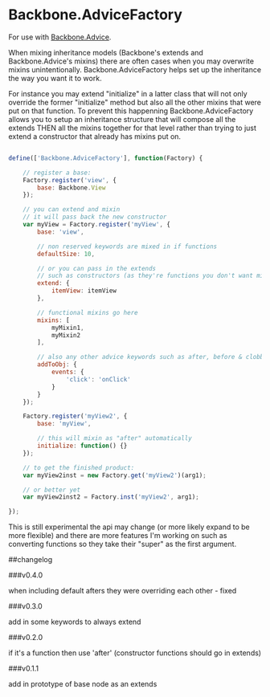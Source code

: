 # Backbone.AdviceFactory #

For use with [Backbone.Advice](https://github.com/rhysbrettbowen/Backbone.Advice).

When mixing inheritance models (Backbone's extends and Backbone.Advice's mixins) there are often cases when you may overwrite mixins unintentionally. Backbone.AdviceFactory helps set up the inheritance the way you want it to work.

For instance you may extend "initialize" in a latter class that will not only override the former "initialize" method but also all the other mixins that were put on that function. To prevent this happenning Backbone.AdviceFactory allows you to setup an inheritance structure that will compose all the extends THEN all the mixins together for that level rather than trying to just extend a constructor that already has mixins put on.

```javascript

define(['Backbone.AdviceFactory'], function(Factory) {

	// register a base:
	Factory.register('view', {
		base: Backbone.View
	});

	// you can extend and mixin
	// it will pass back the new constructor
	var myView = Factory.register('myView', {
		base: 'view',

		// non reserved keywords are mixed in if functions
		defaultSize: 10,

		// or you can pass in the extends
		// such as constructors (as they're functions you don't want mixed in)
		extend: {
			itemView: itemView
		},

		// functional mixins go here
		mixins: [
			myMixin1,
			myMixin2
		],

		// also any other advice keywords such as after, before & clobber
		addToObj: {
			events: {
				'click': 'onClick'
			}
		}
	});

	Factory.register('myView2', {
		base: 'myView',

		// this will mixin as "after" automatically
		initialize: function() {}
	});

	// to get the finished product:
	var myView2inst = new Factory.get('myView2')(arg1);

	// or better yet
	var myView2inst2 = Factory.inst('myView2', arg1);

});

```

This is still experimental the api may change (or more likely expand to be more flexible) and there are more features I'm working on such as converting functions so they take their "super" as the first argument.

##changelog

###v0.4.0

when including default afters they were overriding each other - fixed

###v0.3.0

add in some keywords to always extend

###v0.2.0

if it's a function then use 'after' (constructor functions should go in extends)

###v0.1.1

add in prototype of base node as an extends
